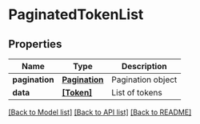 # PaginatedTokenList

## Properties

Name | Type | Description
------------ | ------------- | -------------
**pagination** | [**Pagination**](Pagination.md) | Pagination object
**data** | [**[Token]**](Token.md) | List of tokens

[[Back to Model list]](../README.md#documentation-for-models) [[Back to API list]](../README.md#documentation-for-api-endpoints) [[Back to README]](../README.md)
